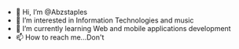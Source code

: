- 👋 Hi, I’m @Abzstaples
- 👀 I’m interested in Information Technologies and music
- 🌱 I’m currently learning Web and mobile applications development
- 📫 How to reach me...Don't

<!---
Abzstaples/Abzstaples is a ✨ special ✨ repository because its `README.md` (this file) appears on your GitHub profile.
You can click the Preview link to take a look at your changes.
--->
